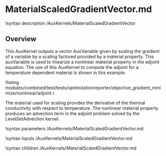 # MaterialScaledGradientVector.md

!syntax description /AuxKernels/MaterialScaledGradientVector

## Overview

This AuxKernel outputs a vector AuxVariable given by scaling the gradient of a variable by a scaling factored provided by a material property.  This auxVariable is used to linearize a nonlinear material property in the adjoint equation.  The use of this AuxKernel to compute the adjoint for a temperature dependent material is shown in this example:

!listing modules/combined/test/tests/optimizationreporter/objective_gradient_minimize/nonlinear/adjoint.i

The material used for scaling provides the derivative of the thermal conductivity with respect to temperature.  The nonlinear material property produces an advection term in the adjoint problem solved by the LevelSetAdvection kernel.  

!syntax parameters /AuxKernels/MaterialScaledGradientVector.md

!syntax inputs /AuxKernels/MaterialScaledGradientVector.md

!syntax children /AuxKernels/MaterialScaledGradientVector.md
